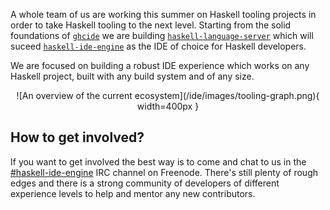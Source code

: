 A whole team of us are working this summer on Haskell tooling projects in order
to take Haskell tooling to the next level. Starting from the solid foundations
of [`ghcide`](https://github.com/digital-asset/ghcide) we are building [`haskell-language-server`](https://github.com/haskell/haskell-language-server/) which will suceed [`haskell-ide-engine`](https://github.com/haskell/haskell-ide-engine) as the IDE of choice for Haskell developers.

We are focused on building a robust IDE experience which works on any Haskell project,
built with any build system and of any size.

<p align="center">
![An overview of the current ecosystem](/ide/images/tooling-graph.png){ width=400px }
</p>

## How to get involved?

If you want to get involved the best way is to come and chat to us in the
[\#haskell-ide-engine](irc://irc.freenode.net/haskell-ide-engine) IRC channel on Freenode. There's still plenty of rough
edges and there is a strong community of developers of different experience levels
to help and mentor any new contributors.



